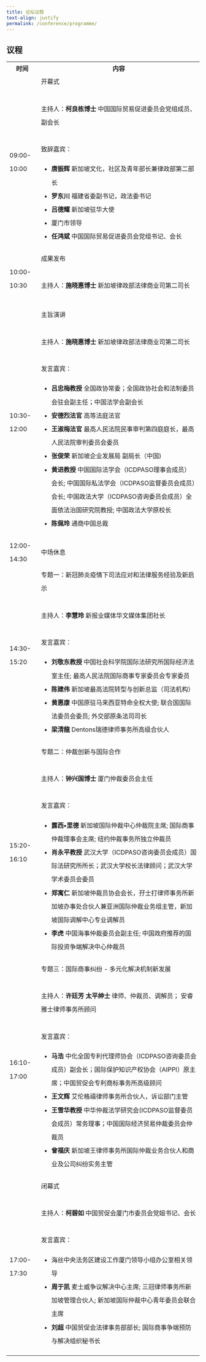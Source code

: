 ```yaml
---
title: 论坛议程
text-align: justify
permalink: /conference/programme/
---
```

<style>
table tr td ul li {
  font-size: 1rem; 
  }
table tr td {
  line-height: 2.2rem;
  }
</style>
## 议程

<table>
    <tr>
      <th>
        <b>时间</b>
      </th>
      <th>
        <b>内容</b>
      </th>
    </tr>
    <tr>
     <td>09:00-10:00</td>
     <td>开幕式<br>
        <br>
        主持人：<b>柯良栋博士</b> 中国国际贸易促进委员会党组成员、副会长 <br>
        <br>
        致辞嘉宾：<br>
        <ul> 
        <li><b>唐振辉</b> 新加坡文化，社区及青年部长兼律政部第二部长</li>
        <li><b>罗东川</b> 福建省委副书记，政法委书记</li>
        <li><b>吕德耀</b> 新加坡驻华大使</li>
        <li>厦门市领导</li>
        <li><b>任鸿斌</b> 中国国际贸易促进委员会党组书记、会长</li>
        </ul>
      </td>
    </tr>
    <tr>
      <td>10:00-10:30</td>
      <td>成果发布<br>
      <br>
      主持人：<b>施晓惠博士</b> 新加坡律政部法律商业司第二司长 <br>
      <br>
      </td>
     </tr>
     <tr>
        <td>10:30-12:00</td>
       <td>主旨演讲<br>
         <br>
         主持人：<b>施晓惠博士</b> 新加坡律政部法律商业司第二司长 <br>
        <br>
        发言嘉宾：<br>
        <ul> 
        <li><b>吕忠梅教授</b> 全国政协常委；全国政协社会和法制委员会驻会副主任；中国法学会副会长</li>
        <li><b>安德烈法官</b> 高等法庭法官</li>
        <li><b>王淑梅法官</b> 最高人民法院民事审判第四庭庭长，最高人民法院审判委员会委员</li>
        <li><b>张俊荣</b> 新加坡企业发展局 副局长（中国)</li>
        <li><b>黄进教授</b> 中国国际法学会（ICDPASO理事会成员） 会长; 中国国际私法学会（ICDPASO监督委员会成员）会长; 中国政法大学（ICDPASO咨询委员会成员）全面依法治国研究院教授; 中国政法大学原校长</li>
        <li><b>陈佩玲</b> 通商中国总裁</li>
        </ul>
       </td>
      </tr>
      <tr>
        <td>12:00-14:30</td>
        <td>中场休息</td>
      </tr>
      <tr>
         <td>14:30-15:20</td>
         <td>专题一：新冠肺炎疫情下司法应对和法律服务经验及新启示<br>
           <br>
            主持人：<b>李慧玲</b> 新报业媒体华文媒体集团社长 <br>
        <br>
        发言嘉宾：<br>
        <ul> 
        <li><b>刘敬东教授</b> 中国社会科学院国际法研究所国际经济法室主任; 最高人民法院国际商事专家委员会专家委员</li>
        <li><b>陈建伟</b> 新加坡最高法院转型与创新总监（司法机构）</li>
        <li><b>黄惠康</b> 中国原驻马来西亚特命全权大使; 联合国国际法委员会委员; 外交部原条法司司长</li>
        <li><b>梁清龍</b> Dentons瑞德律师事务所高级合伙人</li>
        </ul>
           </td>
         </tr>
         <tr>
            <td>15:20-16:10</td>
             <td>专题二：仲裁创新与国际合作<br>
               <br>
            主持人：<b>钟兴国博士</b> 厦门仲裁委员会主任 <br>
        <br>
        发言嘉宾：<br>
        <ul> 
        <li><b>露西•里德</b> 新加坡国际仲裁中心仲裁院主席; 国际商事仲裁理事会主席; 纽约仲裁事务所独立仲裁员</li>
        <li><b>肖永平教授</b> 武汉大学（ICDPASO咨询委员会成员）国际法研究所所长；武汉大学校长法律顾问；武汉大学学术委员会委员</li>
        <li><b>郑寓仁</b> 新加坡仲裁员协会会长，孖士打律师事务所新加坡办事处合伙人兼亚洲国际仲裁业务组主管，新加坡国际调解中心专业调解员</li>
        <li><b>李虎</b> 中国海事仲裁委员会副主任; 中国政府推荐的国际投资争端解决中心仲裁员</li>
        </ul>
           </td>
        </tr>
        <tr>
          <td>16:10-17:00</td>
          <td>专题三：国际商事纠纷 - 多元化解决机制新发展<br>
            <br>
            主持人：<b>许廷芳 太平绅士</b> 律师、仲裁员、调解员； 安睿雅士律师事务所顾问 <br>
        <br>
        发言嘉宾：<br>
        <ul> 
        <li><b>马浩</b> 中化全国专利代理师协会（ICDPASO咨询委员会成员）副会长；国际保护知识产权协会（AIPPI）原主席；中国贸促会专利商标事务所高级顾问</li>
        <li><b>王文辉</b> 艾伦格禧律师事务所合伙人，诉讼部门主管</li>
        <li><b>王雪华教授</b> 中华仲裁法学研究会(ICDPASO监督委员会成员）常务理事；中国国际经济贸易仲裁委员会仲裁员</li>
        <li><b>曾福庆</b> 新加坡王律师事务所国际仲裁业务合伙人和商业及公司纠纷实务主管</li>
        </ul>
           </td>
         </tr>
         <tr>
           <td>17:00-17:30</td>
           <td>闭幕式<br>
             <br>
            主持人：<b>柯碧如</b> 中国贸促会厦门市委员会党姐书记、会长<br>
        <br>
        发言嘉宾：<br>
        <ul>
        <li>海丝中央法务区建设工作厦门领导小组办公室相关领导</li> 
        <li><b>周于凯</b> 麦士威争议解决中心主席; 三冠律师事务所新加坡管理合伙人; 新加坡国际仲裁中心青年委员会联合主席</li>
        <li><b>刘超</b> 中国贸促会法律事务部部长; 国际商事争端预防与解决组织秘书长</li>
        </ul>
            </td>
           </tr>
   </table>
